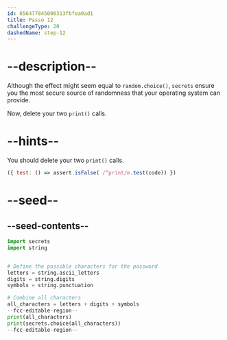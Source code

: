 ```yaml
---
id: 656477845006313fbfea0ad1
title: Passo 12
challengeType: 20
dashedName: step-12
---
```


# --description--

Although the effect might seem equal to `random.choice()`, `secrets` ensure you the most secure source of randomness that your operating system can provide.

Now, delete your two `print()` calls.

# --hints--

You should delete your two `print()` calls.

```js
({ test: () => assert.isFalse( /^print/m.test(code)) })
```

# --seed--

## --seed-contents--

```py
import secrets
import string


# Define the possible characters for the password
letters = string.ascii_letters
digits = string.digits
symbols = string.punctuation

# Combine all characters
all_characters = letters + digits + symbols
--fcc-editable-region--
print(all_characters)
print(secrets.choice(all_characters))
--fcc-editable-region--
```
